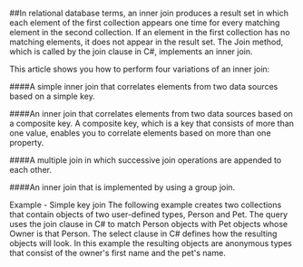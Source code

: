 ##In relational database terms, an inner join produces a result set in which each element of the first collection appears one time for every matching element in the second collection. If an element in the first collection has no matching elements, it does not appear in the result set. The Join method, which is called by the join clause in C#, implements an inner join.

This article shows you how to perform four variations of an inner join:

####A simple inner join that correlates elements from two data sources based on a simple key.

####An inner join that correlates elements from two data sources based on a composite key. A composite key, which is a key that consists of more than one value, enables you to correlate elements based on more than one property.

####A multiple join in which successive join operations are appended to each other.

####An inner join that is implemented by using a group join.

Example - Simple key join
The following example creates two collections that contain objects of two user-defined types, Person and Pet. The query uses the join clause in C# to match Person objects with Pet objects whose Owner is that Person. The select clause in C# defines how the resulting objects will look. In this example the resulting objects are anonymous types that consist of the owner's first name and the pet's name.

<script src="https://gist.github.com/udaykumar-8329/b1e8fcf0cc35f8c4ee2dacd301dbab16.js"></script>
